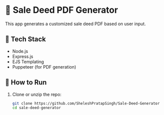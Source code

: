 # 🧾 Sale Deed PDF Generator

This app generates a customized sale deed PDF based on user input.

## 🔧 Tech Stack

- Node.js
- Express.js
- EJS Templating
- Puppeteer (for PDF generation)

## 🚀 How to Run

1. Clone or unzip the repo:
   ```bash
   git clone https://github.com/SheleshPratapSingh/Sale-Deed-Generator.git
   cd sale-deed-generator
